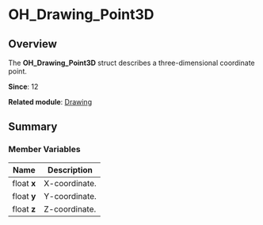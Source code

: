 # OH_Drawing_Point3D


## Overview

The **OH_Drawing_Point3D** struct describes a three-dimensional coordinate point.

**Since**: 12

**Related module**: [Drawing](_drawing.md)


## Summary


### Member Variables

| Name| Description|
| -------- | -------- |
| float **x** | X-coordinate.|
| float **y** | Y-coordinate.|
| float **z** | Z-coordinate.|
